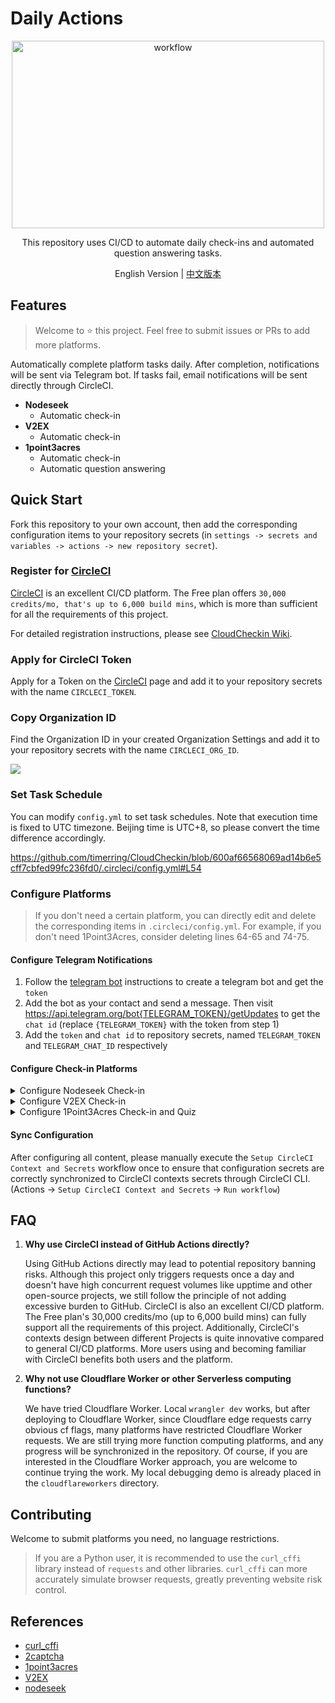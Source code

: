 # Daily Actions


<div align="center">
  <picture>
    <img src="https://cdn.jsdelivr.net/gh/timerring/scratchpad2023/2024/2025-05-29-12-15-02.png" alt="workflow"  width="500" height="300"/>
  </picture>

This repository uses CI/CD to automate daily check-ins and automated question answering tasks.

English Version |
[中文版本](./README.md)
</div>

## Features

> Welcome to :star: this project. Feel free to submit issues or PRs to add more platforms.

Automatically complete platform tasks daily. After completion, notifications will be sent via Telegram bot. If tasks fail, email notifications will be sent directly through CircleCI.

- **Nodeseek**
  - Automatic check-in
- **V2EX**
  - Automatic check-in
- **1point3acres**
  - Automatic check-in
  - Automatic question answering

## Quick Start

Fork this repository to your own account, then add the corresponding configuration items to your repository secrets (in `settings -> secrets and variables -> actions -> new repository secret`).

### Register for [CircleCI](https://circleci.com/)

[CircleCI](https://circleci.com/) is an excellent CI/CD platform. The Free plan offers `30,000 credits/mo, that's up to 6,000 build mins`, which is more than sufficient for all the requirements of this project.

For detailed registration instructions, please see [CloudCheckin Wiki](https://github.com/timerring/CloudCheckin/wiki/CircleCI-Registeration).

### Apply for CircleCI Token

Apply for a Token on the [CircleCI](https://app.circleci.com/settings/user/tokens) page and add it to your repository secrets with the name `CIRCLECI_TOKEN`.

### Copy Organization ID

Find the Organization ID in your created Organization Settings and add it to your repository secrets with the name `CIRCLECI_ORG_ID`.

![](https://cdn.jsdelivr.net/gh/timerring/scratchpad2023/2024/2025-05-30-13-25-46.png)

### Set Task Schedule

You can modify `config.yml` to set task schedules. Note that execution time is fixed to UTC timezone. Beijing time is UTC+8, so please convert the time difference accordingly.

https://github.com/timerring/CloudCheckin/blob/600af66568069ad14b6e5cff7cbfed99fc236fd0/.circleci/config.yml#L54

### Configure Platforms

> If you don't need a certain platform, you can directly edit and delete the corresponding items in `.circleci/config.yml`. For example, if you don't need 1Point3Acres, consider deleting lines 64-65 and 74-75.

#### Configure Telegram Notifications

1. Follow the [telegram bot](https://core.telegram.org/bots/features#botfather) instructions to create a telegram bot and get the `token`
2. Add the bot as your contact and send a message. Then visit https://api.telegram.org/bot{TELEGRAM_TOKEN}/getUpdates to get the `chat id` (replace `{TELEGRAM_TOKEN}` with the token from step 1)
3. Add the `token` and `chat id` to repository secrets, named `TELEGRAM_TOKEN` and `TELEGRAM_CHAT_ID` respectively

#### Configure Check-in Platforms

<details>
<summary>Configure Nodeseek Check-in</summary>

1. Get the `cookie` from the Nodeseek website (for cookie acquisition methods, please refer to [COOKIE Acquisition Tutorial](https://blog.timerring.com/posts/the-way-to-get-cookie/))
2. Add the `cookie` to repository secrets with the name `NODESEEK_COOKIE`

</details>

<details>
<summary>Configure V2EX Check-in</summary>

1. Get the `cookie` from the V2EX website (for cookie acquisition methods, please refer to [COOKIE Acquisition Tutorial](https://blog.timerring.com/posts/the-way-to-get-cookie/))
2. Note that V2EX cookies contain special characters like `"` and `$`, which may cause shell transmission failures when passing secrets. Therefore, you need to escape these two special characters. A simple replacement script is: `echo 'your V2EX cookie' | sed 's/["$]/\\&/g'`
3. Add the escaped `cookie` to repository secrets with the name `V2EX_COOKIE`

</details>

<details>
<summary>Configure 1Point3Acres Check-in and Quiz</summary>

1. Get the `cookie` from the 1Point3Acres website (for cookie acquisition methods, please refer to [COOKIE Acquisition Tutorial](https://blog.timerring.com/posts/the-way-to-get-cookie/))
2. Add the `cookie` to repository secrets with the name `ONEPOINT3ACRES_COOKIE`
3. Top up and get an `api key` from [2captcha](https://2captcha.com/) (since 1Point3Acres check-in and quiz require Cloudflare Turnstile verification, we use 2captcha's API to solve the verification problem)
   - Note: 2captcha API requires payment, starting from $3, supports Alipay. Each successful verification costs about $0.00145, so $3 can be used 2068 times, approximately 2.83 years.
4. Add the `api key` to repository secrets with the name `TWOCAPTCHA_APIKEY`

</details>

#### Sync Configuration

After configuring all content, please manually execute the `Setup CircleCI Context and Secrets` workflow once to ensure that configuration secrets are correctly synchronized to CircleCI contexts secrets through CircleCI CLI. (Actions -> `Setup CircleCI Context and Secrets` -> `Run workflow`)

## FAQ

1. **Why use CircleCI instead of GitHub Actions directly?**
   
   Using GitHub Actions directly may lead to potential repository banning risks. Although this project only triggers requests once a day and doesn't have high concurrent request volumes like upptime and other open-source projects, we still follow the principle of not adding excessive burden to GitHub. CircleCI is also an excellent CI/CD platform. The Free plan's 30,000 credits/mo (up to 6,000 build mins) can fully support all the requirements of this project. Additionally, CircleCI's contexts design between different Projects is quite innovative compared to general CI/CD platforms. More users using and becoming familiar with CircleCI benefits both users and the platform.

2. **Why not use Cloudflare Worker or other Serverless computing functions?**
   
   We have tried Cloudflare Worker. Local `wrangler dev` works, but after deploying to Cloudflare Worker, since Cloudflare edge requests carry obvious cf flags, many platforms have restricted Cloudflare Worker requests. We are still trying more function computing platforms, and any progress will be synchronized in the repository. Of course, if you are interested in the Cloudflare Worker approach, you are welcome to continue trying the work. My local debugging demo is already placed in the `cloudflareworkers` directory.

## Contributing

Welcome to submit platforms you need, no language restrictions.

> If you are a Python user, it is recommended to use the `curl_cffi` library instead of `requests` and other libraries. `curl_cffi` can more accurately simulate browser requests, greatly preventing website risk control.

## References
- [curl_cffi](https://github.com/lexiforest/curl_cffi)
- [2captcha](https://github.com/2captcha/2captcha-python)
- [1point3acres](https://github.com/harryhare/1point3acres)
- [V2EX](https://github.com/CruiseTian/action-hub)
- [nodeseek](https://github.com/xinycai/nodeseek_signin)